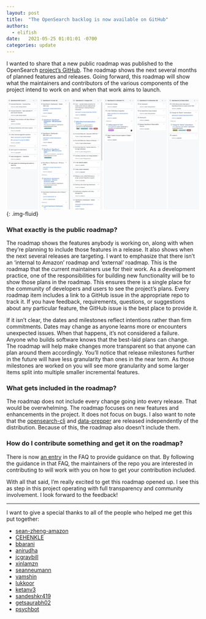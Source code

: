 ```yaml
---
layout: post
title:  "The OpenSearch backlog is now available on GitHub"
authors: 
  - elifish
date:   2021-05-25 01:01:01 -0700
categories: update
---
```


I wanted to share that a new public roadmap was published to the OpenSearch [project’s GitHub](https://github.com/orgs/opensearch-project/projects/1). The roadmap shows the next several months of planned features and releases. Going forward, this roadmap will show what the maintainers and contributors of the various components of the project intend to work on and when that work aims to launch.

![OpenSearch roadmap slide on GitHub from 5/25/2021](/assets/media/blog-images/2021-05-26-opensearch-roadmap-announcement/opensearch-roadmap.png){: .img-fluid}

### What exactly is the public roadmap?
The roadmap shows the features anybody is working on, along with when they’re planning to include those features in a release. It also shows when the next several releases are targeting. I want to emphasize that there isn’t an ‘internal to Amazon’ roadmap and ‘external’ roadmap. This is the roadmap that the current maintainers use for their work. As a development practice, one of the responsibilities for building new functionality will be to show those plans in the roadmap. This ensures there is a single place for the community of developers and users to see the project’s plans. Every roadmap item includes a link to a GitHub issue in the appropriate repo to track it. If you have feedback, requirements, questions, or suggestions about any particular feature, the GitHub issue is the best place to provide it. 

If it isn’t clear, the dates and milestones reflect intentions rather than firm commitments. Dates may change as anyone learns more or encounters unexpected issues. When that happens, it’s not considered a failure. Anyone who builds software knows that the best-laid plans can change. The roadmap will help make changes more transparent so that anyone can plan around them accordingly. You’ll notice that release milestones further in the future will have less granularity than ones in the near term. As those milestones are worked on you will see more granularity and some larger items split into multiple smaller incremental features. 

### What gets included in the roadmap?

The roadmap does not include every change going into every release. That would be overwhelming. The roadmap focuses on new features and enhancements in the project. It does not focus on bugs. I also want to note that the [opensearch-cli](https://github.com/opensearch-project/opensearch-cli) and [data-prepper](https://github.com/opensearch-project/data-prepper) are released independently of the distribution. Because of this, the roadmap also doesn’t include them.

### How do I contribute something and get it on the roadmap?
There is now [an entry](/faq/#q1.19) in the FAQ to provide guidance on that. By following the guidance in that FAQ, the maintainers of the repo you are interested in contributing to will work with you on how to get your contribution included.

With all that said, I’m really excited to get this roadmap opened up. I see this as step in this project operating with full transparency and community involvement. I look forward to the feedback!

___

I want to give a special thanks to all of the people who helped me get this put together:
-	[sean-zheng-amazon](https://github.com/sean-zheng-amazon)
-	[CEHENKLE](https://github.com/CEHENKLE)
-	[bbarani](https://github.com/bbarani)
-	[anirudha](https://github.com/anirudha)
-	[jcgraybill](https://github.com/jcgraybill)
-	[xinlamzn](https://github.com/xinlamzn)
-	[seanneumann](https://github.com/seanneumann)
-	[vamshin](https://github.com/vamshin)
-	[lukkoor](https://github.com/lukkoor)
- [ketanv3](https://github.com/ketanv3) 
- [sandeshkr419](https://github.com/sandeshkr419)
- [getsaurabh02](https://github.com/getsaurabh02)
- [psychbot](https://github.com/psychbot)
